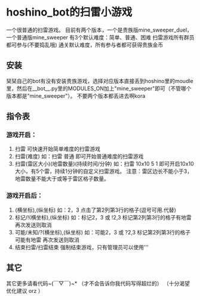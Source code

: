 # hoshino_bot的扫雷小游戏
一个很普通的扫雷游戏。
目前有两个版本，一个是贵族版mine_sweeper_duel，一个普通版mine_sweeper
有3个默认难度：简单、普通、困难
扫雷游戏所有群员都可参与(不要捣乱哦)
通关默认难度，所有参与者都可获得贵族金币
## 安装
栞栞自己的bot有没有安装贵族游戏，选择对应版本直接丢到hoshino里的moudle里，然后在__bot__.py里的MODULES_ON加上"mine_sweeper"即可（不管哪个版本都是"mine_sweeper"）。
不要两个版本都丢进去啊kora

## 指令表
### 游戏开启：
1. 扫雷
	可快速开始简单难度的扫雷游戏
2. 扫雷(难度)
	如：扫雷 普通
	即可开始普通难度的扫雷游戏
3. 扫雷(雷区大小)(地雷数量)(持续时间/分钟)
	如：扫雷 10x10 5 1
	即可开启10x10大小，有5个雷，持续1分钟的自定义扫雷游戏。
	注意：雷区边长不能小于3，地雷数量不能大于或等于雷区格子数量。
### 游戏开启后：
1. (横坐标),(纵坐标)
	如：2，3
	点击了第2列第3行的格子(逗号可用.代替)
2. 标记/!(横坐标),(纵坐标)
	如：标记2，3 或 !2,3
	标记第2列第3行的格子有地雷
	再次发送则取消
3. 可能/未知/?(横坐标),(纵坐标)
	如：可能2，3 或 ?2,3
	标记第2列第3行的格子可能有地雷
	再次发送则取消
4. 结束扫雷/扫雷结束
	强制结束游戏，只有管理员可以使用'''

## 其它
其它更多请看代码~(￣▽￣)~*
（才不会告诉你我代码写得超烂的）
（十分渴望优化建议 orz ）
